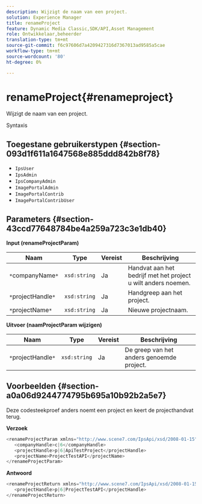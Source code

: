 ```yaml
---
description: Wijzigt de naam van een project.
solution: Experience Manager
title: renameProject
feature: Dynamic Media Classic,SDK/API,Asset Management
role: Ontwikkelaar,beheerder
translation-type: tm+mt
source-git-commit: f6c97606d7a4209427316d7367013ad9585a5cae
workflow-type: tm+mt
source-wordcount: '80'
ht-degree: 0%

---
```



# renameProject{#renameproject}

Wijzigt de naam van een project.

Syntaxis

## Toegestane gebruikerstypen {#section-093d1f611a1647568e885ddd842b8f78}

* `IpsUser`
* `IpsAdmin`
* `IpsCompanyAdmin`
* `ImagePortalAdmin`
* `ImagePortalContrib`
* `ImagePortalContribUser`

## Parameters {#section-43ccd77648784be4a259a723c3e1db40}

**Input (renameProjectParam)**

| Naam | Type | Vereist | Beschrijving |
|---|---|---|---|
| `*`companyName`*` | `xsd:string` | Ja | Handvat aan het bedrijf met het project u wilt anders noemen. |
| `*`projectHandle`*` | `xsd:string` | Ja | Handgreep aan het project. |
| `*`projectName`*` | `xsd:string` | Ja | Nieuwe projectnaam. |

**Uitvoer (naamProjectParam wijzigen)**

| Naam | Type | Vereist | Beschrijving |
|---|---|---|---|
| `*`projectHandle`*` | `xsd:string` | Ja | De greep van het anders genoemde project. |

## Voorbeelden {#section-a0a06d9244774795b695a10b92b2a5e7}

Deze codesteekproef anders noemt een project en keert de projecthandvat terug.

**Verzoek**

```java
<renameProjectParam xmlns="http://www.scene7.com/IpsApi/xsd/2008-01-15">
   <companyHandle>c|6</companyHandle>
   <projectHandle>p|6|ApiTestProject</projectHandle>
   <projectName>ProjectTestAPI</projectName>
</renameProjectParam>
```

**Antwoord**

```java
<renameProjectReturn xmlns="http://www.scene7.com/IpsApi/xsd/2008-01-15">
   <projectHandle>p|6|ProjectTestAPI</projectHandle>
</renameProjectReturn>
```

